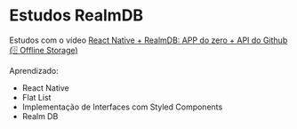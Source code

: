 # Estudos RealmDB 

Estudos com o vídeo [React Native + RealmDB: APP do zero + API do Github (🗄️ Offline Storage)](https://www.youtube.com/watch?v=y5Hv7pMA1uo&list=PLA5qCIc0kZ53QRsrnZFWdw-MzK03kC-i2)

Aprendizado:

- React Native
- Flat List
- Implementação de Interfaces com Styled Components
- Realm DB
